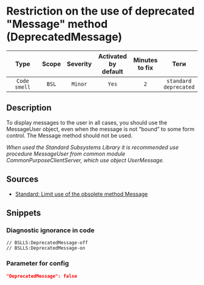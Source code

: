 # Restriction on the use of deprecated "Message" method (DeprecatedMessage)

|     Type     | Scope | Severity | Activated<br>by default | Minutes<br>to fix |               Теги               |
|:------------:|:-----:|:--------:|:-----------------------------:|:-----------------------:|:--------------------------------:|
| `Code smell` | `BSL` | `Minor`  |             `Yes`             |           `2`           | `standard`<br>`deprecated` |

<!-- Блоки выше заполняются автоматически, не трогать -->
## Description

To display messages to the user in all cases, you should use the MessageUser object, even when the message is not “bound” to some form control. The Message method should not be used.

*When used the Standard Subsystems Library it is recommended use procedure MessageUser from common module CommonPurposeClientServer, which use object UserMessage.*

## Sources

* [Standard: Limit use of the obsolete method Message](https://its.1c.ru/db/v8std#content:418:hdoc)

## Snippets

<!-- Блоки ниже заполняются автоматически, не трогать -->
### Diagnostic ignorance in code

```bsl
// BSLLS:DeprecatedMessage-off
// BSLLS:DeprecatedMessage-on
```

### Parameter for config

```json
"DeprecatedMessage": false
```
